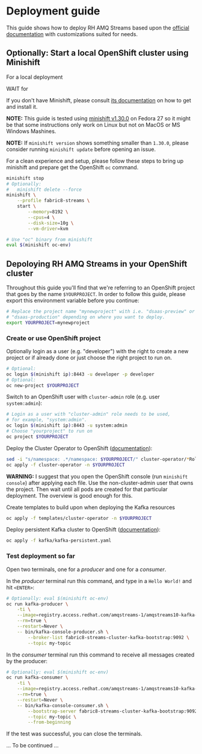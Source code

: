 # Deployment guide

This guide shows how to deploy RH AMQ Streams based upon the [official
documentation](https://access.redhat.com/documentation/en-us/red_hat_amq/7.2/html/using_amq_streams_on_openshift_container_platform/getting-started-str#downloads-str) with customizations suited for needs.

## Optionally: Start a local OpenShift cluster using Minishift

For a local deployment 

WAIT for 

If you don't have Minishift, please consult [its documentation](https://docs.okd.io/latest/minishift/getting-started/preparing-to-install.html) on how to get and install it.

**NOTE:**
This guide is tested using [minishift v1.30.0](https://github.com/minishift/minishift/releases/tag/v1.30.0) on Fedora 27 so it might be that some instructions only work on Linux but not on MacOS or MS Windows Mashines.

**NOTE:**
If `minishift version` shows something smaller than `1.30.0`, please
consider running `minishift update` before opening an issue.

For a clean experience and setup, please follow these steps to bring up
minishift and prepare get the OpenShift `oc` command.

```bash
minishift stop
# Optionally:
#   minishift delete --force
minishift \
    --profile fabric8-streams \
    start \
        --memory=8192 \
        --cpus=4 \
        --disk-size=10g \
        --vm-driver=kvm

# Use "oc" binary from minishift
eval $(minishift oc-env)
```

## Depoloying RH AMQ Streams in your OpenShift cluster

Throughout this guide you'll find that we're referring to an OpenShift project
that goes by the name `$YOURPROJECT`. In order to follow this guide, please
export this environment variable before you continue:

```bash
# Replace the project name "mynewproject" with i.e. "dsaas-preview" or
# "dsaas-production" depending on where you want to deploy.
export YOURPROJECT=mynewproject
```

### Create or use OpenShift project

Optionally login as a user (e.g. "developer") with the right to create a new
project or if already done or just choose the right project to run on.

```bash
# Optional:
oc login $(minishift ip):8443 -u developer -p developer
# Optional:
oc new-project $YOURPROJECT
```

Switch to an OpenShift user with `cluster-admin` role (e.g. user
`system:admin`):

```bash
# Login as a user with "cluster-admin" role needs to be used,
# for example, "system:admin".
oc login $(minishift ip):8443 -u system:admin
# Choose "yourproject" to run on
oc project $YOURPROJECT
```

Deploy the Cluster Operator to OpenShift ([documentation](https://access.redhat.com/documentation/en-us/red_hat_amq/7.2/html/using_amq_streams_on_openshift_container_platform/getting-started-str#deploying-cluster-operator-openshift-str)):

```bash
sed -i "s/namespace: .*/namespace: $YOURPROJECT/" cluster-operator/*RoleBinding*.yaml
oc apply -f cluster-operator -n $YOURPROJECT
```

**WARNING:** I suggest that you open the OpenShift console (run `minishift
console`) after applying each file. Use the non-cluster-admin user that owns the
project. Then wait until all pods are created for that particular deployment.
The overview is good enough for this.

Create templates to build upon when deploying the Kafka resources

```bash
oc apply -f templates/cluster-operator -n $YOURPROJECT
```

Deploy persistent Kafka cluster to OpenShift ([documentation](https://access.redhat.com/documentation/en-us/red_hat_amq/7.2/html/using_amq_streams_on_openshift_container_platform/getting-started-str#deploying-kafka-cluster-openshift-str)):

```bash
oc apply -f kafka/kafka-persistent.yaml
```

### Test deployment so far

Open two terminals, one for a *producer* and one for a *consumer*.

In the *producer* terminal run this command, and type in a `Hello World!` and hit `<ENTER>`:

```bash
# Optionally: eval $(minishift oc-env)
oc run kafka-producer \
    -ti \
    --image=registry.access.redhat.com/amqstreams-1/amqstreams10-kafka-openshift:1.0.0 \
    --rm=true \
    --restart=Never \
    -- bin/kafka-console-producer.sh \
        --broker-list fabric8-streams-cluster-kafka-bootstrap:9092 \
        --topic my-topic
```

In the *consumer* terminal run this command to receive all messages created by the producer:

```bash
# Optionally: eval $(minishift oc-env)
oc run kafka-consumer \
    -ti \
    --image=registry.access.redhat.com/amqstreams-1/amqstreams10-kafka-openshift:1.0.0 \
    --rm=true \
    --restart=Never \
    -- bin/kafka-console-consumer.sh \
        --bootstrap-server fabric8-streams-cluster-kafka-bootstrap:9092 \
        --topic my-topic \
        --from-beginning
```

If the test was successful, you can close the terminals. 

... To be continued ...